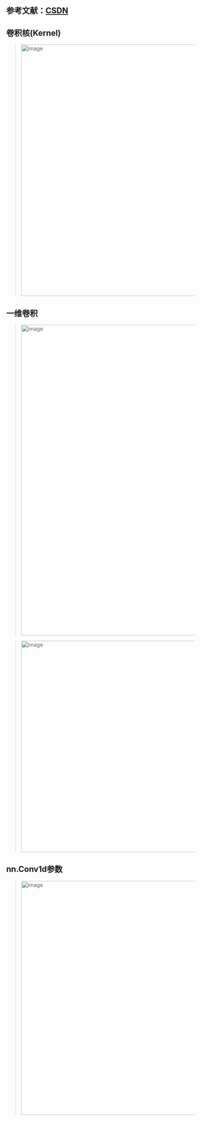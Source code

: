 ## 参考文献：[CSDN](https://blog.csdn.net/lizz2276/article/details/119151179)

## 卷积核(Kernel)

> <img width="672" alt="image" src="https://github.com/user-attachments/assets/96a44f08-7b47-41bb-96c8-09cfc81123da">

## 一维卷积

> <img width="830" alt="image" src="https://github.com/user-attachments/assets/52c17d34-be60-4142-8baa-7e1ce6492d39">

> <img width="565" alt="image" src="https://github.com/user-attachments/assets/51b3256b-7261-4a6b-9836-8cb2457588bb">

## nn.Conv1d参数

> <img width="625" alt="image" src="https://github.com/user-attachments/assets/26afd2b6-5f66-451e-972a-655622078670">

